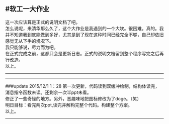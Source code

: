 #软工一大作业
-----
这一次应该算是正式的说明文档了吧。  
怎么说呢，来清华那么久了，这个大作业是我遇到的一个大坎。很困难。真的。我并不知道我到底能做到多好，尤其是到了现在这种时间已经完全不够，自己却依旧感觉无从下手的境况下。  
我只能够说，尽力而为吧。  
在正式完成之前，这都只会是更新日志。正式的说明文档留到整个程序写完之后再行改造。  
以上。  
  
-----
------
  
  
  
  
###update 2015/12/1 1：28
第一次更新，代码读到双缓冲绘制，结构体读完，消息指令函数未读。还剩余一次半ppt未看。  
修正了一些奇怪的地方。另外，恶趣味地把图标修改为了doge。（笑）  
明日目标：看完两次ppt,读完并解构完整个代码。构建整个方案。  
以上。  

-----